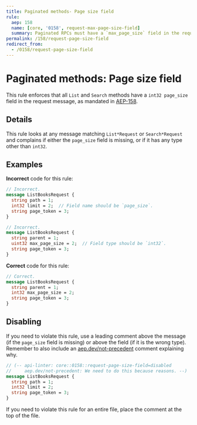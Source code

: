 ```yaml
---
title: Paginated methods- Page size field
rule:
  aep: 158
  name: [core, '0158', request-max-page-size-field]
  summary: Paginated RPCs must have a `max_page_size` field in the request.
permalink: /158/request-page-size-field
redirect_from:
  - /0158/request-page-size-field
---
```


# Paginated methods: Page size field

This rule enforces that all `List` and `Search` methods have a
`int32 page_size` field in the request message, as mandated in [AEP-158][].

## Details

This rule looks at any message matching `List*Request` or `Search*Request` and
complains if either the `page_size` field is missing, or if it has any type
other than `int32`.

## Examples

**Incorrect** code for this rule:

```proto
// Incorrect.
message ListBooksRequest {
  string path = 1;
  int32 limit = 2;  // Field name should be `page_size`.
  string page_token = 3;
}
```

```proto
// Incorrect.
message ListBooksRequest {
  string parent = 1;
  uint32 max_page_size = 2;  // Field type should be `int32`.
  string page_token = 3;
}
```

**Correct** code for this rule:

```proto
// Correct.
message ListBooksRequest {
  string parent = 1;
  int32 max_page_size = 2;
  string page_token = 3;
}
```

## Disabling

If you need to violate this rule, use a leading comment above the message (if
the `page_size` field is missing) or above the field (if it is the wrong type).
Remember to also include an [aep.dev/not-precedent][] comment explaining why.

```proto
// (-- api-linter: core::0158::request-page-size-field=disabled
//     aep.dev/not-precedent: We need to do this because reasons. --)
message ListBooksRequest {
  string path = 1;
  int32 limit = 2;
  string page_token = 3;
}
```

If you need to violate this rule for an entire file, place the comment at the
top of the file.

[aep-158]: https://aep.dev/158
[aep.dev/not-precedent]: https://aep.dev/not-precedent

